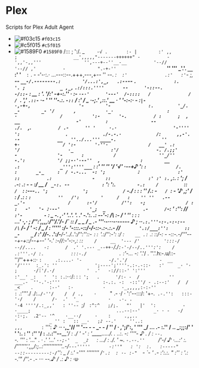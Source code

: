 # Plex
Scripts for Plex Adult Agent
- ![#f03c15](https://placehold.it/15/f03c15/000000?text=+) `#f03c15`
- ![#c5f015](https://placehold.it/15/c5f015/000000?text=+) `#c5f015`
- ![#1589F0](https://placehold.it/15/1589F0/000000?text=+) `#1589F0`
            /:::
            ;  ':/. _
            `     -√
            .       :-
            |        :'
           ,,         ;                     __',,,,,"-------++++++"
           -          -                ',,'-,,'''                '',---+--''__-__          '--//                 '--//
          ,'          -            ".-+-''                    `__''     '''  _'.'.       `__`  :'              '__`  :`
           .          -       -'-·:.·               ...---::--.+++,---,+-- ''     --.   _:`   :'              .:'   :'
         `-           ;,     ___--            `__-/.--------.:        '/...:',_,   .:--`--   `.              :.    '.
         ;             _ ,_,`             `.:/:::.''''       --      '-::--.       -/::-`    :              __     :
         '.            '/:'            _-+-:.''         ·     _:- `·-·'      '---'  /-::::   /              /      /
         `.             '_,'        `.::-`             ·-       ' ''            ''-.:. `-::` /             :'      /
         _                ·-;.'   ,::.'               __        ·              '        '-:-:·           _-       :`
         |-                  ·,-+-,                  '-        '-              :.         '_/.          _-        _-
         '/       ,           ·_·                    :         ·                /           ':-       '-.          /
          :      ;  ,        __                     -'         :                --            ./.   `,.`           /
          .-      '' '     ·.·                     '-''''     ':                 .             ./-.-.·             /
           `:`      ,,-'. ·-              __   ''../...'''____-.                 ''              +·                /
            ':-       '·''·               /   __' .:         '/                  ·_              :'/              -.
             /.;;'       -               '-       :           /                ''_/''            -.':            '/
            ;;-·'·--''  ,               :        __          .:               _''':''''___`       : :' '' _''   '/
           '√'      ·--+♪              ':       `:           /.                   :       _-_     :  / -.-...  -:
          ';            ♪              :'       ::          .:               -    ::              :' :' :.`  ,:.
          :            ';              /       .-:          .:    -          -    :/              __  / ` _-:.
         --            :`             ':      ':.`         -.:    /          `    ::`         /   `:  :---`..
        ';             ';             /`      -./          : :    :          ''   /.:        -`    /  `:    -
       '♪            ,;'              /       : /         .: :   `:          ''   /':        '     /   :    ''
''   .--          _.'-                /      :-'/         /'':   -;               / :              :   -'   '-
 ♪·--'           '_;  _              .-      /`-:     '   :'':   //          _`   :'-        -`    :    _   -.
 ,·'           '..'. '.              .'     -.':.    .:  --'-:   /\          :-   / _'       ''    :    :   :    
   ._..'            ·,·              ;      /'':',,,,:/''/.'/-   /\`         ::   /  _       _     /    _  .-
     '''·-···-·----- ♪               ;     ··`.:.'''-:-.-:-:--   /\`         /-   / '_      -:     /    _  /
         :  '''''   :/-             '-::___:.-::/-/-::-.:-.:.-   //`       '.:/___:'':      ::    _-    _` /
        :'          //-.            .':/-__/-'../..':/'':''::-  `::`       '.:/''_:-':      :/    :`    __ .:`
       .:          ::/-:            - -::-.-/'''---+-+::/--+--' '-.'      :-//:-'-:-,:     :`:    /     __  '---
       /'         ':::-/            --//....   -:      /  .' '.--· _--++·`/./`:-'-/--/..''':':    /     .:'''.-/
      :.          :::-./            .` :'-...  -:  '_.'/  .          ''.'.h:-.u/::-''/''+++::·   `:     .:....·
     '-          -/.'.'/            -  __  '/''''  :_.': ''              ';----';''''-.:-.-::·   :'     _·
    '·   ;      ·/:'/.·/            '  .'   -://::-' ':'''               :'__' _:   '  ': :.`:··:/:  :  :`
   ';   .      '/:- -  /           ''   ___.-  ''-.'-:'''                :-.:. -:  -::''/ - .:--:'   /  /
  _<    .      :-·'   :·           ·      ·_,,,,,:-:-''                  :` .:''''./ ./:..` /-''/    /  /
 .,    ·      `" .-   ·/           ·                                     ':'--:::/:  '+-.`  .-.'':   :::-
'·/    /      /·  .'  '_           ·   .·. .                              '-4 ''''/.:_,,'   : ''--  `;/ `
:^:^   ;/;.   "'   |'  ':          -   ·____;                                ...--:--'     _· · -   -/
·:·;.  .2'-- '^    ·__··/     ·    :     .,,..                                '            _ '' :   ::
  __·   ;♪ --.'     ''..:                                                       ,,,       :` ''':   ♪
   ·__· ·,_'//      '' '--    -    -                                          _-   -      /  '' /  ·
      _,_';/':,  '  ''' _/                                                     ... .-     :.''  /  ..
         _:;;:/' '  '   ':.   :    ''                                                     :''  '/  :
            .:.:''--_____'/         :                                                    ./ '  -'  :
                '____...../.  .     ..:.                                                -: ''''-  ♪
                  __.      /        :  `--.                                          `-._  '''__  :
                    '..."  _.   ·   .'    '...'                                  `--;-'  _  _♪   `:
                         .../   :   ./.        ___'_       ~.               `-.--.''     `/'-/   ♪
                        ·...:'  :.   /'''''''.',,,/:;..:'''''''''''_'..-/`---'''''       -:''"   :
                            ':  :.   :-----"                              --::---------:-/`'':  _
                             /  :.'  -''''                                    ''''''''   /`'.:  :
                             ·- :-"  `-                                                 `- '   .-
                              :':.:.  "                                                 :''    :
                              '.:  -.'"                                                 /''.- .-
                                    ···                                                 --.♪  /
                                                                                          .:  ♪
                                                                                           :__
                                                                                            ·u·
